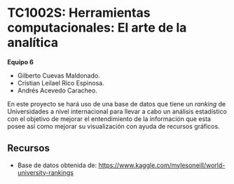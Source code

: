 # TC1002S: Herramientas computacionales: El arte de la analítica

**Equipo 6**  

* Gilberto Cuevas Maldonado.
* Cristian Leilael Rico Espinosa.
* Andrés Acevedo Caracheo.

En este proyecto se hará uso de una base de datos que tiene un *ranking* de Universidades a nivel internacional para llevar a cabo un análisis estadístico con el objetivo de mejorar el entendimiento de la información que esta posee así como mejorar su visualización con ayuda de recursos gráficos.

## Recursos
* Base de datos obtenida de: https://www.kaggle.com/mylesoneill/world-university-rankings
